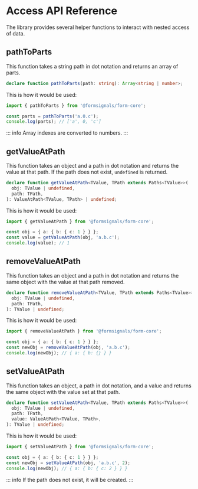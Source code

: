 # Access API Reference

The library provides several helper functions to interact with nested access of data.

## pathToParts

This function takes a string path in dot notation and returns an array of parts.

```ts
declare function pathToParts(path: string): Array<string | number>;
```

This is how it would be used:

```ts
import { pathToParts } from '@formsignals/form-core';

const parts = pathToParts('a.0.c');
console.log(parts); // ['a', 0, 'c']
```

::: info
Array indexes are converted to numbers.
:::

## getValueAtPath

This function takes an object and a path in dot notation and returns the value at that path.
If the path does not exist, `undefined` is returned.

```ts
declare function getValueAtPath<TValue, TPath extends Paths<TValue>>(
  obj: TValue | undefined,
  path: TPath,
): ValueAtPath<TValue, TPath> | undefined;
```

This is how it would be used:

```ts
import { getValueAtPath } from '@formsignals/form-core';

const obj = { a: { b: { c: 1 } } };
const value = getValueAtPath(obj, 'a.b.c');
console.log(value); // 1
```

## removeValueAtPath

This function takes an object and a path in dot notation
and returns the same object with the value at that path removed.

```ts
declare function removeValueAtPath<TValue, TPath extends Paths<TValue>>(
  obj: TValue | undefined,
  path: TPath,
): TValue | undefined;
```

This is how it would be used:

```ts
import { removeValueAtPath } from '@formsignals/form-core';

const obj = { a: { b: { c: 1 } } };
const newObj = removeValueAtPath(obj, 'a.b.c');
console.log(newObj); // { a: { b: {} } }
```

## setValueAtPath

This function takes an object, a path in dot notation, and a value
and returns the same object with the value set at that path.

```ts
declare function setValueAtPath<TValue, TPath extends Paths<TValue>>(
  obj: TValue | undefined,
  path: TPath,
  value: ValueAtPath<TValue, TPath>,
): TValue | undefined;
```

This is how it would be used:

```ts
import { setValueAtPath } from '@formsignals/form-core';

const obj = { a: { b: { c: 1 } } };
const newObj = setValueAtPath(obj, 'a.b.c', 2);
console.log(newObj); // { a: { b: { c: 2 } } }
```

::: info
If the path does not exist, it will be created.
:::
